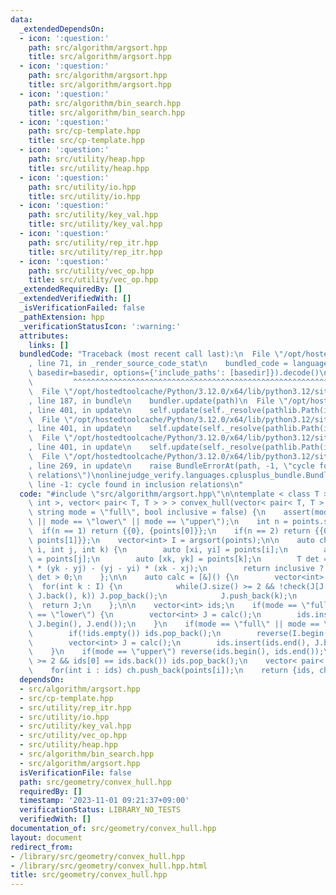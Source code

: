 ```yaml
---
data:
  _extendedDependsOn:
  - icon: ':question:'
    path: src/algorithm/argsort.hpp
    title: src/algorithm/argsort.hpp
  - icon: ':question:'
    path: src/algorithm/argsort.hpp
    title: src/algorithm/argsort.hpp
  - icon: ':question:'
    path: src/algorithm/bin_search.hpp
    title: src/algorithm/bin_search.hpp
  - icon: ':question:'
    path: src/cp-template.hpp
    title: src/cp-template.hpp
  - icon: ':question:'
    path: src/utility/heap.hpp
    title: src/utility/heap.hpp
  - icon: ':question:'
    path: src/utility/io.hpp
    title: src/utility/io.hpp
  - icon: ':question:'
    path: src/utility/key_val.hpp
    title: src/utility/key_val.hpp
  - icon: ':question:'
    path: src/utility/rep_itr.hpp
    title: src/utility/rep_itr.hpp
  - icon: ':question:'
    path: src/utility/vec_op.hpp
    title: src/utility/vec_op.hpp
  _extendedRequiredBy: []
  _extendedVerifiedWith: []
  _isVerificationFailed: false
  _pathExtension: hpp
  _verificationStatusIcon: ':warning:'
  attributes:
    links: []
  bundledCode: "Traceback (most recent call last):\n  File \"/opt/hostedtoolcache/Python/3.12.0/x64/lib/python3.12/site-packages/onlinejudge_verify/documentation/build.py\"\
    , line 71, in _render_source_code_stat\n    bundled_code = language.bundle(stat.path,\
    \ basedir=basedir, options={'include_paths': [basedir]}).decode()\n          \
    \         ^^^^^^^^^^^^^^^^^^^^^^^^^^^^^^^^^^^^^^^^^^^^^^^^^^^^^^^^^^^^^^^^^^^^^^^^^^^^^^^^^\n\
    \  File \"/opt/hostedtoolcache/Python/3.12.0/x64/lib/python3.12/site-packages/onlinejudge_verify/languages/cplusplus.py\"\
    , line 187, in bundle\n    bundler.update(path)\n  File \"/opt/hostedtoolcache/Python/3.12.0/x64/lib/python3.12/site-packages/onlinejudge_verify/languages/cplusplus_bundle.py\"\
    , line 401, in update\n    self.update(self._resolve(pathlib.Path(included), included_from=path))\n\
    \  File \"/opt/hostedtoolcache/Python/3.12.0/x64/lib/python3.12/site-packages/onlinejudge_verify/languages/cplusplus_bundle.py\"\
    , line 401, in update\n    self.update(self._resolve(pathlib.Path(included), included_from=path))\n\
    \  File \"/opt/hostedtoolcache/Python/3.12.0/x64/lib/python3.12/site-packages/onlinejudge_verify/languages/cplusplus_bundle.py\"\
    , line 401, in update\n    self.update(self._resolve(pathlib.Path(included), included_from=path))\n\
    \  File \"/opt/hostedtoolcache/Python/3.12.0/x64/lib/python3.12/site-packages/onlinejudge_verify/languages/cplusplus_bundle.py\"\
    , line 269, in update\n    raise BundleErrorAt(path, -1, \"cycle found in inclusion\
    \ relations\")\nonlinejudge_verify.languages.cplusplus_bundle.BundleErrorAt: src/algorithm/argsort.hpp:\
    \ line -1: cycle found in inclusion relations\n"
  code: "#include \"src/algorithm/argsort.hpp\"\n\ntemplate < class T >\npair< vector<\
    \ int >, vector< pair< T, T > > > convex_hull(vector< pair< T, T > > &points,\
    \ string mode = \"full\", bool inclusive = false) {\n    assert(mode == \"full\"\
    \ || mode == \"lower\" || mode == \"upper\");\n    int n = points.size();\n  \
    \  if(n == 1) return {{0}, {points[0]}};\n    if(n == 2) return {{0, 1}, {points[0],\
    \ points[1]}};\n    vector<int> I = argsort(points);\n\n    auto check = [&](int\
    \ i, int j, int k) {\n        auto [xi, yi] = points[i];\n        auto [xj, yj]\
    \ = points[j];\n        auto [xk, yk] = points[k];\n        T det = (xj - xi)\
    \ * (yk - yj) - (yj - yi) * (xk - xj);\n        return inclusive ? det >= 0 :\
    \ det > 0;\n    };\n\n    auto calc = [&]() {\n        vector<int> J;\n      \
    \  for(int k : I) {\n            while(J.size() >= 2 && !check(J[J.size() - 2],\
    \ J.back(), k)) J.pop_back();\n            J.push_back(k);\n        }\n      \
    \  return J;\n    };\n\n    vector<int> ids;\n    if(mode == \"full\" || mode\
    \ == \"lower\") {\n        vector<int> J = calc();\n        ids.insert(ids.end(),\
    \ J.begin(), J.end());\n    }\n    if(mode == \"full\" || mode == \"upper\") {\n\
    \        if(!ids.empty()) ids.pop_back();\n        reverse(I.begin(), I.end());\n\
    \        vector<int> J = calc();\n        ids.insert(ids.end(), J.begin(), J.end());\n\
    \    }\n    if(mode == \"upper\") reverse(ids.begin(), ids.end());\n    if(ids.size()\
    \ >= 2 && ids[0] == ids.back()) ids.pop_back();\n    vector< pair< T, T > > ch;\n\
    \    for(int i : ids) ch.push_back(points[i]);\n    return {ids, ch};\n}\n"
  dependsOn:
  - src/algorithm/argsort.hpp
  - src/cp-template.hpp
  - src/utility/rep_itr.hpp
  - src/utility/io.hpp
  - src/utility/key_val.hpp
  - src/utility/vec_op.hpp
  - src/utility/heap.hpp
  - src/algorithm/bin_search.hpp
  - src/algorithm/argsort.hpp
  isVerificationFile: false
  path: src/geometry/convex_hull.hpp
  requiredBy: []
  timestamp: '2023-11-01 09:21:37+09:00'
  verificationStatus: LIBRARY_NO_TESTS
  verifiedWith: []
documentation_of: src/geometry/convex_hull.hpp
layout: document
redirect_from:
- /library/src/geometry/convex_hull.hpp
- /library/src/geometry/convex_hull.hpp.html
title: src/geometry/convex_hull.hpp
---
```

